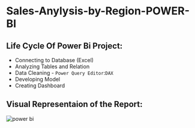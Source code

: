 # Sales-Anylysis-by-Region-POWER-BI
## Life Cycle Of Power Bi Project:
- Connecting to Database (Excel)
- Analyzing Tables and Relation
- Data Cleaning - `Power Query Editor`:`DAX`
- Developing Model 
- Creating Dashboard 

 ## Visual Representaion of the Report:


![power bi](https://user-images.githubusercontent.com/80107475/143312677-35449668-50c2-4370-a35b-6ca7a5c413d1.jpg)
